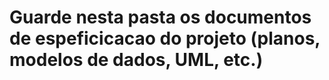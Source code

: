 # Guarde nesta pasta os documentos de espeficicacao do projeto (planos, modelos de dados, UML, etc.)
